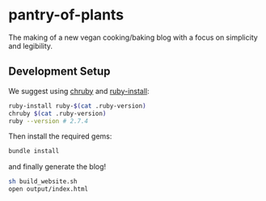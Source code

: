 # pantry-of-plants

The making of a new vegan cooking/baking blog with a focus on simplicity and legibility.

## Development Setup

We suggest using [chruby](https://github.com/postmodern/chruby) and [ruby-install](https://github.com/postmodern/ruby-install):

```sh
ruby-install ruby-$(cat .ruby-version)
chruby $(cat .ruby-version)
ruby --version # 2.7.4
```

Then install the required gems:

```sh
bundle install
```

and finally generate the blog!

```sh
sh build_website.sh
open output/index.html
```


